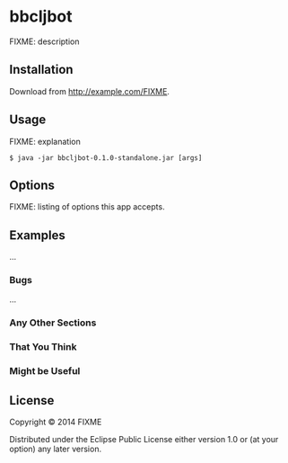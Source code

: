 # bbcljbot

FIXME: description

## Installation

Download from http://example.com/FIXME.

## Usage

FIXME: explanation

    $ java -jar bbcljbot-0.1.0-standalone.jar [args]

## Options

FIXME: listing of options this app accepts.

## Examples

...

### Bugs

...

### Any Other Sections
### That You Think
### Might be Useful

## License

Copyright © 2014 FIXME

Distributed under the Eclipse Public License either version 1.0 or (at
your option) any later version.
